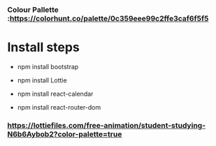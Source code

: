 ### Colour Pallette :https://colorhunt.co/palette/0c359eee99c2ffe3caf6f5f5

# Install steps
* npm install bootstrap
 
* npm install Lottie
* npm install react-calendar
* npm install react-router-dom

### https://lottiefiles.com/free-animation/student-studying-N6b6Aybob2?color-palette=true
